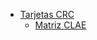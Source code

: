 * [Tarjetas CRC](https://docs.google.com/spreadsheets/d/1auk7-KZiNLy7jtgR65n8b-PqU09LWJnXkh7D0kfsT44/edit?gid=0#gid=0)
    * [Matriz CLAE](https://docs.google.com/spreadsheets/d/1IWOOaEQ8fqLkH96TVHYjazANzq6KdX0mlvY8NVwa1r4/edit) 